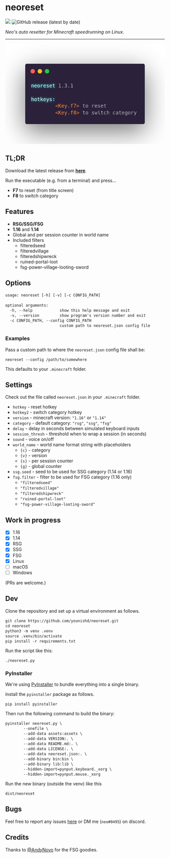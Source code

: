 # neoreset

![](https://github.com/younishd/neoreset/actions/workflows/main.yml/badge.svg?branch=v1.1.1)
![GitHub release (latest by date)](https://img.shields.io/github/v/release/younishd/neoreset?color=ff69b4)

_Neo's auto resetter for Minecraft speedrunning on Linux._

---

![](screen.png)

## TL;DR

Download the latest release from [**here**](https://github.com/younishd/neoreset/releases/latest).

Run the executable (e.g. from a terminal) and press…
- **F7** to reset (from title screen)
- **F8** to switch category

## Features

- **RSG/SSG/FSG**
- **1.16** and **1.14**
- Global and per session counter in world name
- Included filters
    - filteredseed
    - filteredvillage
    - filteredshipwreck
    - ruined-portal-loot
    - fsg-power-village-looting-sword

## Options

```
usage: neoreset [-h] [-v] [-c CONFIG_PATH]

optional arguments:
  -h, --help            show this help message and exit
  -v, --version         show program's version number and exit
  -c CONFIG_PATH, --config CONFIG_PATH
                        custom path to neoreset.json config file
```

### Examples

Pass a custom path to where the `neoreset.json` config file shall be:

```
neoreset --config /path/to/somewhere
```

This defaults to your `.minecraft` folder.

## Settings

Check out the file called `neoreset.json` in your `.minecraft` folder.

- `hotkey` - reset hotkey
- `hotkey2` - switch category hotkey
- `version` - minecraft version: `"1.16"` or `"1.14"`
- `category` - default category: `"rsg"`, `"ssg"`, `"fsg"`
- `delay` - delay in seconds between simulated keyboard inputs
- `session_thresh` - threshold when to wrap a session (in seconds)
- `sound` - voice on/off
- `world_name` - world name format string with placeholders
    - `{c}` - category
    - `{v}` - version
    - `{s}` - per session counter
    - `{g}` - global counter
- `ssg.seed` - seed to be used for SSG category (1.14 or 1.16)
- `fsg.filter` - filter to be used for FSG category (1.16 only)
    - `"filteredseed"`
    - `"filteredvillage"`
    - `"filteredshipwreck"`
    - `"ruined-portal-loot"`
    - `"fsg-power-village-looting-sword"`

## Work in progress

- [x] 1.16
- [x] 1.14
- [x] RSG
- [x] SSG
- [x] FSG
- [x] Linux
- [ ] macOS
- [ ] Windows

(PRs are welcome.)

## Dev

Clone the repository and set up a virtual environment as follows.

```
git clone https://github.com/younishd/neoreset.git
cd neoreset
python3 -m venv .venv
source .venv/bin/activate
pip install -r requirements.txt
```

Run the script like this:

```
./neoreset.py
```

### PyInstaller

We're using [PyInstaller](https://pyinstaller.readthedocs.io) to bundle everything into a single binary.

Install the `pyinstaller` package as follows.

```
pip install pyinstaller
```

Then run the following command to build the binary:

```
pyinstaller neoreset.py \
        --onefile \
        --add-data assets:assets \
        --add-data VERSION:. \
        --add-data README.md:. \
        --add-data LICENSE:. \
        --add-data neoreset.json:. \
        --add-binary bin:bin \
        --add-binary lib:lib \
        --hidden-import=pynput.keyboard._xorg \
        --hidden-import=pynput.mouse._xorg
```

Run the new binary (outside the venv) like this

```
dist/neoreset
```

## Bugs

Feel free to report any issues [here](https://github.com/younishd/neoreset/issues) or DM me (`neo#0495`) on discord.

## Credits

Thanks to [@AndyNovo](https://github.com/andynovo) for the FSG goodies.
